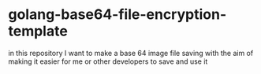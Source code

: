 # golang-base64-file-encryption-template
in this repository I want to make a base 64 image file saving with the aim of making it easier for me or other developers to save and use it
